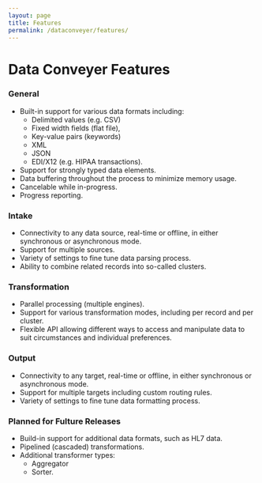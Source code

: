 ```yaml
---
layout: page
title: Features
permalink: /dataconveyer/features/
---
```


# Data&nbsp;Conveyer Features

### General

* Built-in support for various data formats including:
  * Delimited values (e.g. CSV)
  * Fixed width fields (flat file),
  * Key-value pairs (keywords)
  * XML
  * JSON
  * EDI/X12 (e.g. HIPAA transactions).
* Support for strongly typed data elements.
* Data buffering throughout the process to minimize memory usage.
* Cancelable while in-progress.
* Progress reporting.

### Intake

* Connectivity to any data source, real-time or offline, in either synchronous or asynchronous mode.
* Support for multiple sources.
* Variety of settings to fine tune data parsing process.
* Ability to combine related records into so-called clusters.

### Transformation

* Parallel processing (multiple engines).
* Support for various transformation modes, including per record and per cluster.
* Flexible API allowing different ways to access and manipulate data to suit circumstances and individual preferences.

### Output

* Connectivity to any target, real-time or offline, in either synchronous or asynchronous mode.
* Support for multiple targets including custom routing rules.
* Variety of settings to fine tune data formatting process.

### Planned for Fulture Releases

* Build-in support for additional data formats, such as HL7 data.
* Pipelined (cascaded) transformations.
* Additional transformer types:
  * Aggregator
  * Sorter.
